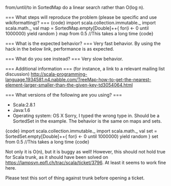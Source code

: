 from/until/to in SortedMap do a linear search rather than O(log n). 

=== What steps will reproduce the problem (please be specific and use wikiformatting)? ===
{code}
import scala.collection.immutable._
import scala.math._
val map = SortedMap.empty[Double]++{ for(i <- 0 until 1000000) yield random }
map from 0.5 //This takes a long time
{code}

=== What is the expected behavior? ===
Very fast behavior. By using the hack in the below link, performance is as expected.

=== What do you see instead? ===
Very slow behavior.

=== Additional information ===
(for instance, a link to a relevant mailing list discussion)
http://scala-programming-language.1934581.n4.nabble.com/TreeMap-how-to-get-the-nearest-element-larger-smaller-than-the-given-key-td3054064.html

=== What versions of the following are you using? ===
  - Scala:2.8.1
  - Java:1.6
  - Operating system: OS X
Sorry, I typed the wrong type in. Should be a SortedSet in the example. The behavior is the same on maps and sets.

{code}
import scala.collection.immutable._
import scala.math._
val set = SortedSet.empty[Double]++{ for(i <- 0 until 1000000) yield random }
set from 0.5 //This takes a long time
{code}
> 
Not only it is O(n), but it is buggy as well! However, this should not hold true for Scala trunk, as it should have been solved on https://lampsvn.epfl.ch/trac/scala/ticket/3796. At least it seems to work fine here.

Please test this sort of thing against trunk before opening a ticket.
